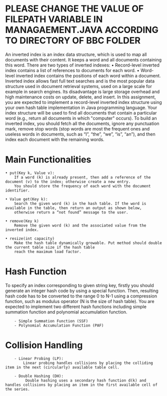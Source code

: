 # PLEASE CHANGE THE VALUE OF FILEPATH VARIABLE IN MANAGAEMENT.JAVA ACCORDING TO DIRECTORY OF BBC FOLDER

An inverted index is an index data structure, which is used to map all documents with their content. It keeps a word and all documents containing this word. There are two types of inverted indexes: 
    • Record-level inverted index contains a list of references to documents for each word. 
    • Word-level inverted index contains the positions of each word within a document. 
Inverted index allows fast full text searches and is the most popular data structure used in document retrieval systems, used on a large scale for example in search engines. Its disadvantage is large storage overhead and high maintenance costs on update, delete, and insert.
In this assignment, you are expected to implement a record-level inverted index structure using your own hash table implementation in Java programming language. Your index structure will be used to find all documents that contain a particular word (e.g., return all documents in which "computer" occurs).
To build an inverted index, you should fetch all the documents, ignore any punctuation mark, remove stop words (stop words are most the frequent ones and useless words in documents, such as “I”, “the”, “we”, “is”, “an”), and then index each document with the remaining words.


# Main Functionalities
    • put(Key k, Value v):
        If a word (k) is already present, then add a reference of the document (v) to the index; otherwise create a new entry. 
        You should store the frequency of each word with the document identifier.

    • Value get(Key k):
        Search the given word (k) in the hash table. If the word is available in the table, then return an output as shown below, 
        otherwise return a “not found” message to the user.
        
    • remove(Key k)
        Remove the given word (k) and the associated value from the inverted index.
        
    • resize(int capacity)
        Make the hash table dynamically growable. Put method should double the current table size if the hash table 
        reach the maximum load factor. 
        
# Hash Function
To specify an index corresponding to given string key, firstly you should generate an integer hash code by using a special function. Then, resulting hash code has to be converted to the range 0 to N-1 using a compression function, such as modulus operator (N is the size of hash table). You are expected to implement two different hash functions including simple summation function and polynomial accumulation function.
        
        - Simple Summation Function (SSF)
        - Polynomial Accumulation Function (PAF)
        
# Collision Handling

        - Linear Probing (LP):
            Linear probing handles collisions by placing the colliding item in the next (circularly) available table cell.
            
        - Double Hashing (DH):
             Double hashing uses a secondary hash function d(k) and handles collisions by placing an item in the first available cell of the series.
        
        

